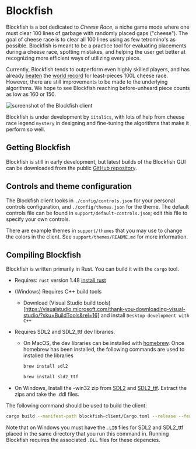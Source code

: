 # Blockfish

Blockfish is a bot dedicated to *Cheese Race*, a niche game mode where one must clear 100
lines of garbage with randomly placed gaps ("cheese"). The goal of cheese race is to clear
all 100 lines using as few tetromino's as possible. Blockfish is meant to be a practice
tool for evaluating placements during a cheese race, spotting mistakes, and helping the
user get better at recognizing more efficient ways of utilizing every piece.

Currently, Blockfish tends to outperform even highly skilled players, and has already
[beaten](https://jstris.jezevec10.com/replay/53445238) the [world
record](https://jstris.jezevec10.com/replay/54532835) for least-pieces 100L cheese
race. However, there are still improvements to be made to the underlying algorithms. We
hope to see Blockfish reaching before-unheard piece counts as low as 160 or 150.

![screenshot of the Blockfish client](https://raw.githubusercontent.com/iitalics/blockfish/dev/support/readme-screenshot.png)

Blockfish is under development by `iitalics`, with lots of help from cheese race legend
`mystery` in designing and fine-tuning the algorithms that make it perform so well.

## Getting Blockfish

Blockfish is still in early development, but latest builds of the Blockfish GUI can be
downloaded from the public [GitHub repository](https://github.com/iitalics/blockfish/releases).

## Controls and theme configuration

The Blockfish client looks in `./config/controls.json` for your personal controls
configuration, and `./config/themes.json` for the theme. The default controls file can be
found in `support/default-controls.json`; edit this file to specify your own controls.

There are example themes in `support/themes` that you may use to change the colors in the
client. See `support/themes/README.md` for more information.

## Compiling Blockfish

Blockfish is written primarily in Rust. You can build it with the `cargo` tool.

* Requires: `rust` version 1.48 [install rust](https://www.rust-lang.org/tools/install)

* (Windows) Requires C++ build tools
  - Download (Visual Studio build tools)[https://visualstudio.microsoft.com/thank-you-downloading-visual-studio/?sku=BuildTools&rel=16] and install `Desktop development with C++`

* Requires SDL2 and SDL2_ttf dev libraries.

  - On MacOS, the dev libraries can be installed with [homebrew](https://brew.sh/).
    Once homebrew has been installed, the following commands are used to installed the libraries
    ```sh
    brew install sdl2
    ```
    ```sh
    brew install sld2_ttf
    ```
- On Windows,
  Install the -win32 zip from [SDL2](https://github.com/libsdl-org/SDL/releases) and [SDL2_ttf](https://github.com/libsdl-org/SDL_ttf/releases).
  Extract the zips and take the .ddl files.
  
The following command should be used to build the client:

```sh
cargo build --manifest-path blockfish-client/Cargo.toml --release --features msgbox
```

Note that on Windows you must have the `.LIB` files for SDL2 and SDL2_ttf placed in the
same directory that you run this command in. Running Blockfish requires the associated
`.DLL` files for these depencies.

